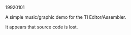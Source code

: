 19920101

A simple music/graphic demo for the TI Editor/Assembler.

It appears that source code is lost.
